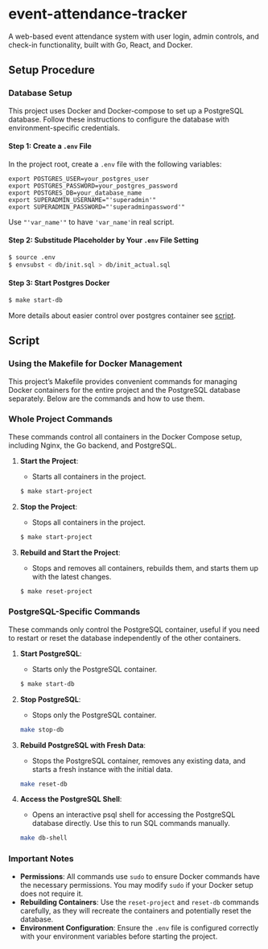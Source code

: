 # event-attendance-tracker
A web-based event attendance system with user login, admin controls, and check-in functionality, built with Go, React, and Docker.

## Setup Procedure

### Database Setup

This project uses Docker and Docker-compose to set up a PostgreSQL database. Follow these instructions to configure the database with environment-specific credentials.

#### Step 1: Create a `.env` File

In the project root, create a `.env` file with the following variables:

```env
export POSTGRES_USER=your_postgres_user
export POSTGRES_PASSWORD=your_postgres_password
export POSTGRES_DB=your_database_name
export SUPERADMIN_USERNAME="'superadmin'"
export SUPERADMIN_PASSWORD="'superadminpassword'"
```

Use `"'var_name'"` to have `'var_name'`in real script.

#### Step 2: Substitude Placeholder by Your `.env` File Setting

```bash
$ source .env
$ envsubst < db/init.sql > db/init_actual.sql
```

#### Step 3: Start Postgres Docker

```bash
$ make start-db
```

More details about easier control over postgres container see [script](#script).


## Script

### Using the Makefile for Docker Management

This project’s Makefile provides convenient commands for managing Docker containers for the entire project and the PostgreSQL database separately. Below are the commands and how to use them.

### Whole Project Commands

These commands control all containers in the Docker Compose setup, including Nginx, the Go backend, and PostgreSQL.

1. **Start the Project**:
   - Starts all containers in the project.
   ```bash
   $ make start-project
   ```

2. **Stop the Project**:
   - Stops all containers in the project.
   ```bash
   $ make start-project
   ```

3. **Rebuild and Start the Project**:
   - Stops and removes all containers, rebuilds them, and starts them up with the latest changes.
    ```bash
    $ make reset-project
    ```

### PostgreSQL-Specific Commands

These commands only control the PostgreSQL container, useful if you need to restart or reset the database independently of the other containers.

1. **Start PostgreSQL**:
    - Starts only the PostgreSQL container.
    ```bash
    $ make start-db
    ```

2. **Stop PostgreSQL**:
    - Stops only the PostgreSQL container.
    ```bash
    make stop-db
    ```

3. **Rebuild PostgreSQL with Fresh Data**:
    - Stops the PostgreSQL container, removes any existing data, and starts a fresh instance with the initial data.
    ```bash
    make reset-db
    ```

4. **Access the PostgreSQL Shell**:
    - Opens an interactive psql shell for accessing the PostgreSQL database directly. Use this to run SQL commands manually.
    ```bash
    make db-shell
    ```

### Important Notes

- **Permissions**: All commands use `sudo` to ensure Docker commands have the necessary permissions. You may modify `sudo` if your Docker setup does not require it.
- **Rebuilding Containers**: Use the `reset-project` and `reset-db` commands carefully, as they will recreate the containers and potentially reset the database.
- **Environment Configuration**: Ensure the `.env` file is configured correctly with your environment variables before starting the project.
